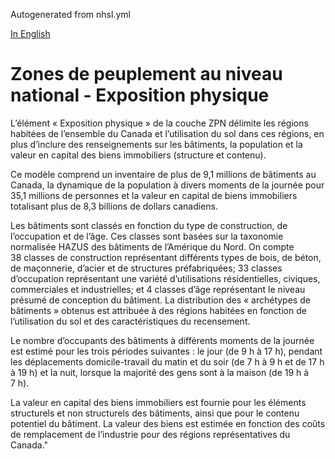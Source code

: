Autogenerated from nhsl.yml

[In English](https://github.com/OpenDRR/national-human-settlement/blob/main/physical-exposure/README.md)

# Zones de peuplement au niveau national - Exposition physique

L’élément « Exposition physique » de la couche ZPN délimite les régions habitées de l’ensemble du Canada et l’utilisation du sol dans ces régions, en plus d’inclure des renseignements sur les bâtiments, la population et la valeur en capital des biens immobiliers (structure et contenu).

Ce modèle comprend un inventaire de plus de 9,1 millions de bâtiments au Canada, la dynamique de la population à divers moments de la journée pour 35,1 millions de personnes et la valeur en capital de biens immobiliers totalisant plus de 8,3 billions de dollars canadiens.

Les bâtiments sont classés en fonction du type de construction, de l’occupation et de l’âge. Ces classes sont basées sur la taxonomie normalisée HAZUS des bâtiments de l’Amérique du Nord. On compte 38 classes de construction représentant différents types de bois, de béton, de maçonnerie, d’acier et de structures préfabriquées; 33 classes d’occupation représentant une variété d’utilisations résidentielles, civiques, commerciales et industrielles; et 4 classes d’âge représentant le niveau présumé de conception du bâtiment. La distribution des « archétypes de bâtiments » obtenus est attribuée à des régions habitées en fonction de l’utilisation du sol et des caractéristiques du recensement.

Le nombre d’occupants des bâtiments à différents moments de la journée est estimé pour les trois périodes suivantes : le jour (de 9 h à 17 h), pendant les déplacements domicile-travail du matin et du soir (de 7 h à 9 h et de 17 h à 19 h) et la nuit, lorsque la majorité des gens sont à la maison (de 19 h à 7 h).

La valeur en capital des biens immobiliers est fournie pour les éléments structurels et non structurels des bâtiments, ainsi que pour le contenu potentiel du bâtiment. La valeur des biens est estimée en fonction des coûts de remplacement de l’industrie pour des régions représentatives du Canada."
